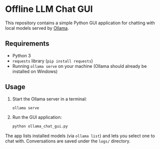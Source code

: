 # Offline LLM Chat GUI

This repository contains a simple Python GUI application for chatting with local models served by [Ollama](https://ollama.ai/).

## Requirements

- Python 3
- `requests` library (`pip install requests`)
- Running `ollama serve` on your machine (Ollama should already be installed on Windows)

## Usage

1. Start the Ollama server in a terminal:

   ```bash
   ollama serve
   ```

2. Run the GUI application:

   ```bash
   python ollama_chat_gui.py
   ```

The app lists installed models (via `ollama list`) and lets you select one to chat with. Conversations are saved under the `logs/` directory.
